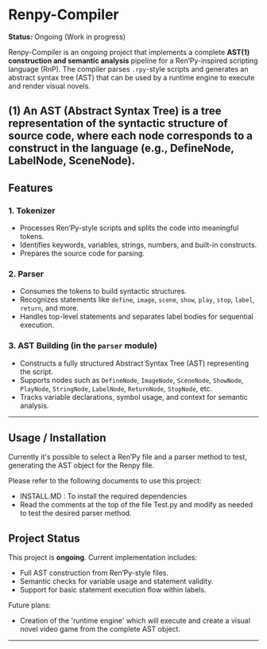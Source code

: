 # Renpy-Compiler

**Status:** Ongoing (Work in progress)

Renpy-Compiler is an ongoing project that implements a complete **AST(1) construction and semantic analysis** pipeline for a Ren’Py-inspired scripting language (RnP). The compiler parses `.rpy`-style scripts and generates an abstract syntax tree (AST) that can be used by a runtime engine to execute and render visual novels.

(1) An AST (Abstract Syntax Tree) is a tree representation of the syntactic structure of source code, where each node corresponds to a construct in the language (e.g., DefineNode, LabelNode, SceneNode).
---

## Features

### 1. Tokenizer
- Processes Ren’Py-style scripts and splits the code into meaningful tokens.
- Identifies keywords, variables, strings, numbers, and built-in constructs.
- Prepares the source code for parsing.

### 2. Parser
- Consumes the tokens to build syntactic structures.
- Recognizes statements like `define`, `image`, `scene`, `show`, `play`, `stop`, `label`, `return`, and more.
- Handles top-level statements and separates label bodies for sequential execution.

### 3. AST Building (in the `parser` module)
- Constructs a fully structured Abstract Syntax Tree (AST) representing the script.
- Supports nodes such as `DefineNode`, `ImageNode`, `SceneNode`, `ShowNode`, `PlayNode`, `StringNode`, `LabelNode`, `ReturnNode`, `StopNode`, etc.
- Tracks variable declarations, symbol usage, and context for semantic analysis.

---
## Usage / Installation

Currently it's possible to select a Ren’Py file and a parser method to test, generating the AST object for the Renpy file. 

Please refer to the following documents to use this project:
- INSTALL.MD : To install the required dependencies
- Read the comments at the top of the file Test.py and modify as needed to test the desired parser method.
  
## Project Status

This project is **ongoing**. Current implementation includes:

- Full AST construction from Ren’Py-style files.
- Semantic checks for variable usage and statement validity.
- Support for basic statement execution flow within labels.

Future plans:

- Creation of the 'runtime engine' which will execute and create a visual novel video game from the complete AST object.

---
